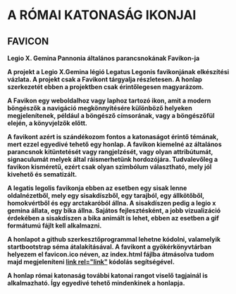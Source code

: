 <!doctype html>

<html>

<head>
  <meta charset="UTF-8" />
  <title>legatus legionis helmet</title>
  <link rel="shortcut icon" type="image/png" href="silhouette-an-ancient-roman-or-greek-helmet-vector-3033335.jpg" />
  <link rel="stylesheet" href="nouislider.min.css" />
  <link rel="stylesheet" href="slick.css" />
  <link rel="stylesheet" href="slick-theme.css" />
  <link rel="stylesheet" href="style.css" />
</head>

<body>
  <div class="wrapper">
    <h1>
       A RÓMAI KATONASÁG IKONJAI
    </h1>
      </div>

  <div class="app" id="app"></div>

  <div class="wrapper">
    <div class="explanation clearfix">
      <div class="center-column">
        <h2><strong>FAVICON<srong/></h2>
        <p>Legio X. Gemina Pannonia általános parancsnokának Favikon-ja</p>
 <p>A projekt a Legio X.Gemina légió Legatus Legonis  favikonjának elkészítési vázlata. A projekt csak a Favikont tárgyalja részletesen. A honlap szerkezetét ebben a projektben csak érintőlegesen magyarázom.</p>
<p>A Favikon egy weboldalhoz vagy laphoz tartozó ikon, amit a modern böngészők a navigáció megkönnyítésére különböző helyeken megjelenítenek, például a böngésző címsorának, vagy a böngészőfül elején, a könyvjelzők előtt.</p>
<p>A favikont azért is szándékozom fontos a katonaságot érintő témának, mert ezzel egyedivé tehető egy honlap. A favikon kiemelné az általános parancsnok kitüntetését vagy rangjelzését, vagy olyan attribútumát, signaculumát melyek által ráismerhetünk hordozójára. Tudvalevőleg a favikon kisméretű, ezért csak olyan szimbólum választható, mely jól kivehető és sematizált.</p>
<p>A legatis legolis favikonja ebben az esetben egy sisak lenne oldalnézetből, mely egy sisakdíszből, egy tarajból, egy állkötőből, homokvértből és egy arctakaróból állna. A sisakdíszen pedig a legio x gemina állata, egy bika állna. Sajátos fejlesztésként, a jobb vizualizáció érdekében a sisakdíszen a bika animált is lehet, ebben az esetben a gif formátumú fájlt kell alkalmazni.</p>
<p>A honlapot a github szerkesztőprogrammal lehetne kódolni, valamelyik startbootstrap séma átalakításával. A favikont a gyökérkönyvtárban helyezem el favicon.ico néven, az index.html fájlba átmásolva tudom majd megjeleníteni <a class="https://photos.app.goo.gl/KtuHMoB1yXquC1TP6" href="https://photos.app.goo.gl/KtuHMoB1yXquC1TP6">link rel="link"</a> kódolás segítségével.</p>
<p>A honlap római katonaság további katonai rangot viselő tagjainál is alkalmazható. Így egyedivé tehető mindenkinek a honlapja. 
      </p> 
    </div>
  </div>

  <script src="main.js"></script>
</body>

</html>
